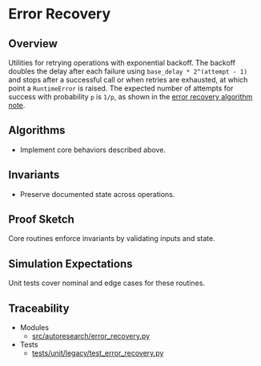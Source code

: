 # Error Recovery

## Overview

Utilities for retrying operations with exponential backoff. The backoff doubles
the delay after each failure using `base_delay * 2^(attempt - 1)` and stops
after a successful call or when retries are exhausted, at which point a
`RuntimeError` is raised. The expected number of attempts for success with
probability `p` is `1/p`, as shown in the [error recovery algorithm note][alg].

## Algorithms

- Implement core behaviors described above.

## Invariants

- Preserve documented state across operations.

## Proof Sketch

Core routines enforce invariants by validating inputs and state.

## Simulation Expectations

Unit tests cover nominal and edge cases for these routines.

## Traceability


- Modules
  - [src/autoresearch/error_recovery.py][m1]
- Tests
  - [tests/unit/legacy/test_error_recovery.py][t1]

[m1]: ../../src/autoresearch/error_recovery.py
[t1]: ../../tests/unit/legacy/test_error_recovery.py
[alg]: ../algorithms/error_recovery.md
